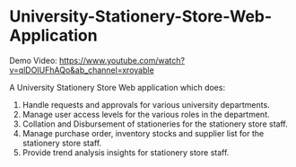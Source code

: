 # University-Stationery-Store-Web-Application
Demo Video: https://www.youtube.com/watch?v=qlDOIUFhAQo&ab_channel=xroyable

A University Stationery Store Web application which does:
1. Handle requests and approvals for various university departments. 
2. Manage user access levels for the various roles in the department.
3. Collation and Disbursement of stationeries for the stationery store staff.
4. Manage purchase order, inventory stocks and supplier list for the stationery store staff.
5. Provide trend analysis insights for stationery store staff.
